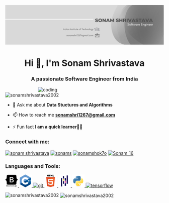![logo](https://github.com/SonamShrivastava2002/SonamShrivastava2002/blob/master/SONAM%20SHRIVASTAVA%20(1).png)
<h1 align="center">Hi 👋, I'm Sonam Shrivastava</h1>
<h3 align="center">A passionate Software Engineer from India</h3>
<img align="right" alt="coding" width="400" src="https://cdn.dribbble.com/users/4055494/screenshots/15215756/media/d2b66c4ca0192aa26d103448b3d1518b.gif">
<p align="left"> <img src="https://komarev.com/ghpvc/?username=sonamshrivastava2002&label=Profile%20views&color=0e75b6&style=flat" alt="sonamshrivastava2002" /> </p>

- 💬 Ask me about **Data Stuctures and Algorithms**

- 📫 How to reach me **sonamshri1267@gmail.com**

- ⚡ Fun fact **I am a quick learner👩‍🎓**

<h3 align="left">Connect with me:</h3>
<p align="left">
<a href="https://linkedin.com/in/sonam shrivastava" target="blank"><img align="center" src="https://raw.githubusercontent.com/rahuldkjain/github-profile-readme-generator/master/src/images/icons/Social/linked-in-alt.svg" alt="sonam shrivastava" height="30" width="40" /></a>
<a href="https://codeforces.com/profile/sonams" target="blank"><img align="center" src="https://raw.githubusercontent.com/rahuldkjain/github-profile-readme-generator/master/src/images/icons/Social/codeforces.svg" alt="sonams" height="30" width="40" /></a>
<a href="https://auth.geeksforgeeks.org/user/sonamshok7o" target="blank"><img align="center" src="https://raw.githubusercontent.com/rahuldkjain/github-profile-readme-generator/master/src/images/icons/Social/geeks-for-geeks.svg" alt="sonamshok7o" height="30" width="40" /></a>
<a href="https://www.codingninjas.com/studio/profile/Sonam_16" target="blank"><img align="center" src="https://yt3.googleusercontent.com/Qak2Unp_tDxiEMmSwOj8oSUZLMytk7fcWSZA5UL2eWaxBOgUCnyvEQorbcwnVQderfZQLrko=s900-c-k-c0x00ffffff-no-rj" alt="Sonam_16" height="30" width="40" /></a>
</p>

<h3 align="left">Languages and Tools:</h3>
<p align="left"> <a href="https://getbootstrap.com" target="_blank" rel="noreferrer"> <img src="https://raw.githubusercontent.com/devicons/devicon/master/icons/bootstrap/bootstrap-plain-wordmark.svg" alt="bootstrap" width="40" height="40"/> </a> <a href="https://www.w3schools.com/cpp/" target="_blank" rel="noreferrer"> <img src="https://raw.githubusercontent.com/devicons/devicon/master/icons/cplusplus/cplusplus-original.svg" alt="cplusplus" width="40" height="40"/> </a> <a href="https://git-scm.com/" target="_blank" rel="noreferrer"> <img src="https://www.vectorlogo.zone/logos/git-scm/git-scm-icon.svg" alt="git" width="40" height="40"/> </a> <a href="https://www.w3.org/html/" target="_blank" rel="noreferrer"> <img src="https://raw.githubusercontent.com/devicons/devicon/master/icons/html5/html5-original-wordmark.svg" alt="html5" width="40" height="40"/> </a> <a href="https://pandas.pydata.org/" target="_blank" rel="noreferrer"> <img src="https://raw.githubusercontent.com/devicons/devicon/2ae2a900d2f041da66e950e4d48052658d850630/icons/pandas/pandas-original.svg" alt="pandas" width="40" height="40"/> </a> <a href="https://www.python.org" target="_blank" rel="noreferrer"> <img src="https://raw.githubusercontent.com/devicons/devicon/master/icons/python/python-original.svg" alt="python" width="40" height="40"/> </a> <a href="https://www.tensorflow.org" target="_blank" rel="noreferrer"> <img src="https://www.vectorlogo.zone/logos/tensorflow/tensorflow-icon.svg" alt="tensorflow" width="40" height="40"/> </a> </p>

<p><img align="left" src="https://github-readme-stats.vercel.app/api/top-langs?username=sonamshrivastava2002&show_icons=true&locale=en&layout=compact" alt="sonamshrivastava2002" /></p>

<p>&nbsp;<img align="center" src="https://github-readme-stats.vercel.app/api?username=sonamshrivastava2002&show_icons=true&locale=en" alt="sonamshrivastava2002" /></p>

<!-- <p><img align="center" src="https://github-readme-streak-stats.herokuapp.com/?user=sonamshrivastava2002&" alt="sonamshrivastava2002" /></p> -->
